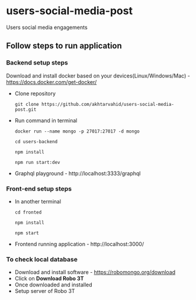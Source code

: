 # users-social-media-post
Users social media engagements

## Follow steps to run application

### Backend setup steps
Download and install docker based on your devices(Linux/Windows/Mac) - https://docs.docker.com/get-docker/
  
* Clone repository 

     ``git clone https://github.com/akhtarvahid/users-social-media-post.git`` 

* Run command in terminal 

     ```docker run --name mongo -p 27017:27017 -d mongo```
     
     ``cd users-backend``
     
     ``npm install``
     
     ``npm run start:dev``

* Graphql playground - http://localhost:3333/graphql

### Front-end setup steps

* In another terminal

  ``cd fronted``

  ``npm install``

  ``npm start``

* Frontend running application - http://localhost:3000/
  

### To check local database
* Download and install software - https://robomongo.org/download
* Click on **Download Robo 3T**
* Once downloaded and installed
* Setup server of Robo 3T


